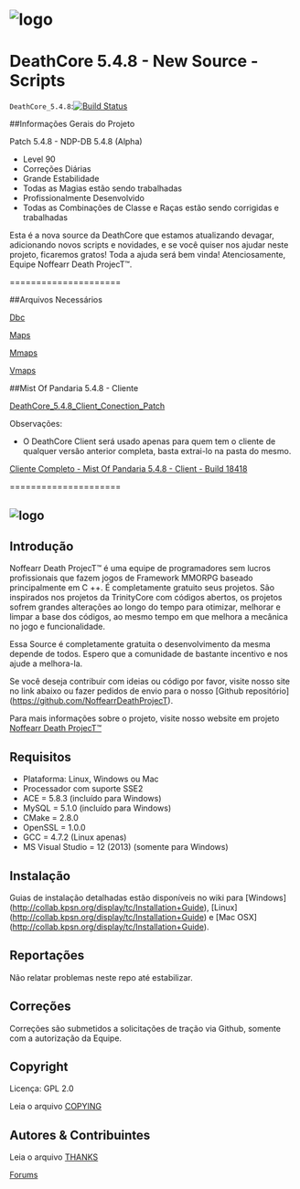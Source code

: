 # ![logo](http://i.imgur.com/BUofo29.png)

# DeathCore 5.4.8 - New Source - Scripts

`DeathCore_5.4.8`:[![Build Status](https://travis-ci.org/NoffearrDeathProjecT/DeathCore_5.4.8.svg?branch=master)](https://travis-ci.org/NoffearrDeathProjecT/DeathCore_5.4.8)

##Informações Gerais do Projeto

Patch 5.4.8 - NDP-DB 5.4.8 (Alpha) 

- Level 90
- Correções Diárias
- Grande Estabilidade
- Todas as Magias estão sendo trabalhadas
- Profissionalmente Desenvolvido
- Todas as Combinações de Classe e Raças estão sendo corrigidas e trabalhadas

Esta é a nova source da DeathCore que estamos atualizando devagar, adicionando novos scripts e novidades, e se você quiser nos ajudar neste projeto, ficaremos gratos! Toda a ajuda será bem vinda! Atenciosamente, Equipe Noffearr Death ProjecT™.

=====================

##Arquivos Necessários

[Dbc](https://mega.co.nz/#!i80jkDIY!2ctYKS6QBMJU3zRRv4WBMpUHPpb3XwUmQy_UqswjMik)

[Maps](https://mega.co.nz/#!ylUWkJpC!uWhX1yVfjCElxMnHl21JHdhbmk5_BF3U7vgDmuelO4c)

[Mmaps](https://mega.co.nz/#!OpNBmJ4D!kqpGNKSeDNby9Mnr_iNoktAx9uxlPA6yW8fEZnp93-c)

[Vmaps](https://mega.co.nz/#!j4MQ3YrC!Vm7HGpPLGWcNUh3oCMZf_zChgVhyKlSqUv9pUmK7Pj8)

##Mist Of Pandaria 5.4.8 - Cliente 
 
[DeathCore_5.4.8_Client_Conection_Patch](https://mega.co.nz/#!alE2UBbR!pRGBWCMJbPuZyI6pnDRXD5jnjxrYnfDbguqsadm60iU)

Observações:
- O DeathCore Client será usado apenas para quem tem o cliente de qualquer versão anterior completa, basta extrai-lo na pasta do mesmo.

[Cliente Completo - Mist Of Pandaria 5.4.8 - Client - Build 18418](https://wow.freakz.ro/wow/548/wow_freakz_548.torrent)

=====================

## ![logo](http://i.imgur.com/Ues1gtC.png)


## Introdução

Noffearr Death ProjecT™ é uma equipe de programadores sem lucros profissionais que fazem jogos de Framework MMORPG baseado principalmente em C ++. É completamente gratuito seus projetos. São inspirados nos projetos da TrinityCore com códigos abertos, os projetos sofrem grandes alterações ao longo do tempo para otimizar, melhorar e limpar a base dos códigos, ao mesmo tempo em que melhora a mecânica no jogo e funcionalidade. 

Essa Source é completamente gratuita o desenvolvimento da mesma depende de todos. Espero que a comunidade de bastante incentivo e nos ajude a melhora-la.

Se você deseja contribuir com ideias ou código por favor, visite nosso site no link abaixo ou fazer pedidos de envio para o nosso [Github repositório] (https://github.com/NoffearrDeathProjecT). 

Para mais informações sobre o projeto, visite nosso website em projeto [Noffearr Death ProjecT™](http://noffearrdeathproject.net)


## Requisitos

+ Plataforma: Linux, Windows ou Mac 
+ Processador com suporte SSE2 
+ ACE = 5.8.3 (incluído para Windows) 
+ MySQL = 5.1.0 (incluído para Windows) 
+ CMake = 2.8.0 
+ OpenSSL = 1.0.0 
+ GCC = 4.7.2 (Linux apenas) 
+ MS Visual Studio = 12 (2013) (somente para Windows)

## Instalação

Guias de instalação detalhadas estão disponíveis no wiki para 
[Windows] (http://collab.kpsn.org/display/tc/Installation+Guide), 
[Linux] (http://collab.kpsn.org/display/tc/Installation+Guide) e 
[Mac OSX] (http://collab.kpsn.org/display/tc/Installation+Guide).

## Reportações

Não relatar problemas neste repo até estabilizar.

## Correções

Correções são submetidos a solicitações de tração via Github, somente com a autorização da Equipe.

## Copyright

Licença: GPL 2.0

Leia o arquivo [COPYING](COPYING)


## Autores &amp; Contribuintes

Leia o arquivo [THANKS](THANKS)


[Forums](http://www.noffearrdeathproject.net)
